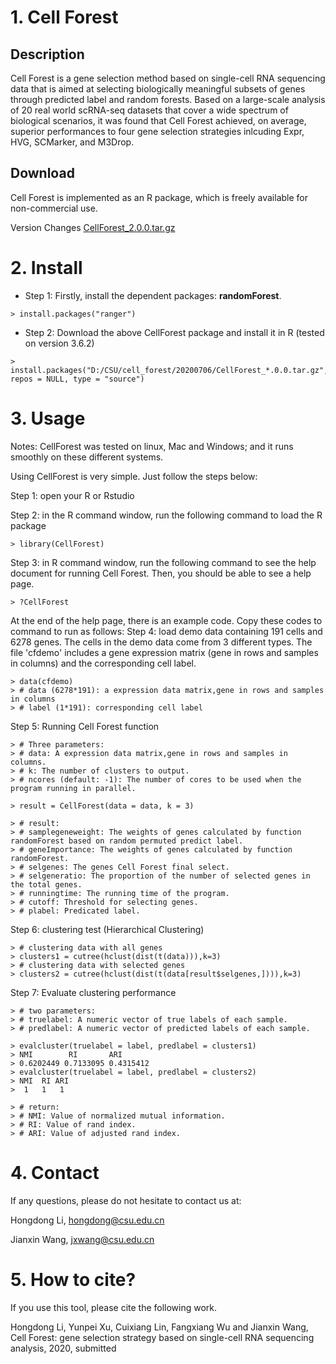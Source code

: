 
# 1. Cell Forest
## Description
Cell Forest is a gene selection method based on single-cell RNA sequencing data that is aimed at selecting biologically meaningful subsets of genes through predicted label and random forests. Based on a large-scale analysis of 20 real world scRNA-seq datasets that cover a wide spectrum of biological scenarios, it was found that Cell Forest achieved, on average, superior performances to four gene selection strategies inlcuding Expr, HVG, SCMarker, and M3Drop. 

## Download
Cell Forest is implemented as an R package, which is freely available for non-commercial use. 

Version Changes 
[CellForest_2.0.0.tar.gz](https://github.com/genemine/CellForest/blob/master/CellForest_2.0.0.tar.gz)

# 2. Install

- Step 1: Firstly, install the dependent packages: **randomForest**.
```
> install.packages("ranger")
```

- Step 2: Download the above CellForest package and install it in R (tested on version 3.6.2)

```
> install.packages("D:/CSU/cell_forest/20200706/CellForest_*.0.0.tar.gz", repos = NULL, type = "source")
```

# 3. Usage
Notes: CellForest was tested on linux, Mac and Windows; and it runs smoothly on these different systems.

Using CellForest is very simple. Just follow the steps below: 

Step 1: open your R or Rstudio

Step 2: in the R command window, run the following command to load the R package
```
> library(CellForest)
```
Step 3: in R command window, run the following command to see the help document for running Cell Forest. Then, you should be able to see a help page.
```
> ?CellForest
```
At the end of the help page, there is an example code. Copy these codes to command to run as follows:
Step 4: load demo data containing 191 cells and 6278 genes. The cells in the demo data come from 3 different types. The file 'cfdemo' includes a gene expression matrix (gene in rows and samples in columns) and the corresponding cell label.
```
> data(cfdemo)
> # data (6278*191): a expression data matrix,gene in rows and samples in columns
> # label (1*191): corresponding cell label
```
Step 5: Running Cell Forest function
```
> # Three parameters:
> # data: A expression data matrix,gene in rows and samples in columns.
> # k: The number of clusters to output.
> # ncores (default: -1): The number of cores to be used when the program running in parallel.
```

```
> result = CellForest(data = data, k = 3)
```

```
> # result:
> # samplegeneweight: The weights of genes calculated by function randomForest based on random permuted predict label.
> # geneImportance: The weights of genes calculated by function randomForest.
> # selgenes: The genes Cell Forest final select.
> # selgeneratio: The proportion of the number of selected genes in the total genes.
> # runningtime: The running time of the program.
> # cutoff: Threshold for selecting genes.
> # plabel: Predicated label.
```
Step 6: clustering test (Hierarchical Clustering)

```
> # clustering data with all genes
> clusters1 = cutree(hclust(dist(t(data))),k=3)
> # clustering data with selected genes
> clusters2 = cutree(hclust(dist(t(data[result$selgenes,]))),k=3)
```


Step 7: Evaluate clustering performance
```
> # two parameters:
> # truelabel: A numeric vector of true labels of each sample.
> # predlabel: A numeric vector of predicted labels of each sample.
```

```
> evalcluster(truelabel = label, predlabel = clusters1)
> NMI        RI       ARI 
> 0.6202449 0.7133095 0.4315412 
> evalcluster(truelabel = label, predlabel = clusters2)
> NMI  RI ARI 
>  1   1   1 
```
```
> # return:
> # NMI: Value of normalized mutual information.
> # RI: Value of rand index.
> # ARI: Value of adjusted rand index.
```


# 4. Contact
If any questions, please do not hesitate to contact us at: 

Hongdong Li, hongdong@csu.edu.cn

Jianxin Wang, jxwang@csu.edu.cn


# 5. How to cite?
If you use this tool, please cite the following work.

Hongdong Li, Yunpei Xu, Cuixiang Lin, Fangxiang Wu and Jianxin Wang, Cell Forest: gene selection strategy based on
single-cell RNA sequencing analysis, 2020, submitted  
